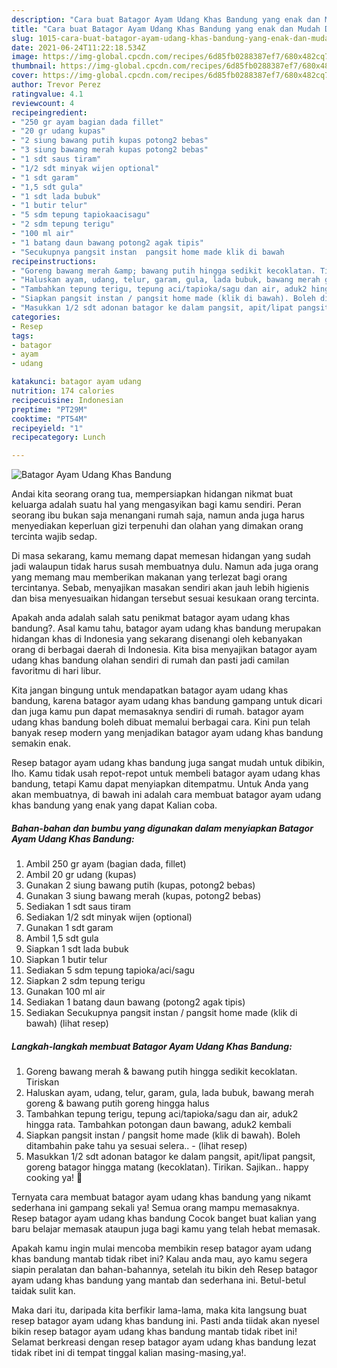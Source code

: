 ```yaml
---
description: "Cara buat Batagor Ayam Udang Khas Bandung yang enak dan Mudah Dibuat"
title: "Cara buat Batagor Ayam Udang Khas Bandung yang enak dan Mudah Dibuat"
slug: 1015-cara-buat-batagor-ayam-udang-khas-bandung-yang-enak-dan-mudah-dibuat
date: 2021-06-24T11:22:18.534Z
image: https://img-global.cpcdn.com/recipes/6d85fb0288387ef7/680x482cq70/batagor-ayam-udang-khas-bandung-foto-resep-utama.jpg
thumbnail: https://img-global.cpcdn.com/recipes/6d85fb0288387ef7/680x482cq70/batagor-ayam-udang-khas-bandung-foto-resep-utama.jpg
cover: https://img-global.cpcdn.com/recipes/6d85fb0288387ef7/680x482cq70/batagor-ayam-udang-khas-bandung-foto-resep-utama.jpg
author: Trevor Perez
ratingvalue: 4.1
reviewcount: 4
recipeingredient:
- "250 gr ayam bagian dada fillet"
- "20 gr udang kupas"
- "2 siung bawang putih kupas potong2 bebas"
- "3 siung bawang merah kupas potong2 bebas"
- "1 sdt saus tiram"
- "1/2 sdt minyak wijen optional"
- "1 sdt garam"
- "1,5 sdt gula"
- "1 sdt lada bubuk"
- "1 butir telur"
- "5 sdm tepung tapiokaacisagu"
- "2 sdm tepung terigu"
- "100 ml air"
- "1 batang daun bawang potong2 agak tipis"
- "Secukupnya pangsit instan  pangsit home made klik di bawah           lihat resep"
recipeinstructions:
- "Goreng bawang merah &amp; bawang putih hingga sedikit kecoklatan. Tiriskan"
- "Haluskan ayam, udang, telur, garam, gula, lada bubuk, bawang merah goreng &amp; bawang putih goreng hingga halus"
- "Tambahkan tepung terigu, tepung aci/tapioka/sagu dan air, aduk2 hingga rata. Tambahkan potongan daun bawang, aduk2 kembali"
- "Siapkan pangsit instan / pangsit home made (klik di bawah). Boleh ditambahin pake tahu ya sesuai selera..           (lihat resep)"
- "Masukkan 1/2 sdt adonan batagor ke dalam pangsit, apit/lipat pangsit, goreng batagor hingga matang (kecoklatan). Tirikan. Sajikan.. happy cooking ya! 💖"
categories:
- Resep
tags:
- batagor
- ayam
- udang

katakunci: batagor ayam udang 
nutrition: 174 calories
recipecuisine: Indonesian
preptime: "PT29M"
cooktime: "PT54M"
recipeyield: "1"
recipecategory: Lunch

---
```



![Batagor Ayam Udang Khas Bandung](https://img-global.cpcdn.com/recipes/6d85fb0288387ef7/680x482cq70/batagor-ayam-udang-khas-bandung-foto-resep-utama.jpg)

Andai kita seorang orang tua, mempersiapkan hidangan nikmat buat keluarga adalah suatu hal yang mengasyikan bagi kamu sendiri. Peran seorang ibu bukan saja menangani rumah saja, namun anda juga harus menyediakan keperluan gizi terpenuhi dan olahan yang dimakan orang tercinta wajib sedap.

Di masa  sekarang, kamu memang dapat memesan hidangan yang sudah jadi walaupun tidak harus susah membuatnya dulu. Namun ada juga orang yang memang mau memberikan makanan yang terlezat bagi orang tercintanya. Sebab, menyajikan masakan sendiri akan jauh lebih higienis dan bisa menyesuaikan hidangan tersebut sesuai kesukaan orang tercinta. 



Apakah anda adalah salah satu penikmat batagor ayam udang khas bandung?. Asal kamu tahu, batagor ayam udang khas bandung merupakan hidangan khas di Indonesia yang sekarang disenangi oleh kebanyakan orang di berbagai daerah di Indonesia. Kita bisa menyajikan batagor ayam udang khas bandung olahan sendiri di rumah dan pasti jadi camilan favoritmu di hari libur.

Kita jangan bingung untuk mendapatkan batagor ayam udang khas bandung, karena batagor ayam udang khas bandung gampang untuk dicari dan juga kamu pun dapat memasaknya sendiri di rumah. batagor ayam udang khas bandung boleh dibuat memalui berbagai cara. Kini pun telah banyak resep modern yang menjadikan batagor ayam udang khas bandung semakin enak.

Resep batagor ayam udang khas bandung juga sangat mudah untuk dibikin, lho. Kamu tidak usah repot-repot untuk membeli batagor ayam udang khas bandung, tetapi Kamu dapat menyiapkan ditempatmu. Untuk Anda yang akan membuatnya, di bawah ini adalah cara membuat batagor ayam udang khas bandung yang enak yang dapat Kalian coba.

<!--inarticleads1-->

##### Bahan-bahan dan bumbu yang digunakan dalam menyiapkan Batagor Ayam Udang Khas Bandung:

1. Ambil 250 gr ayam (bagian dada, fillet)
1. Ambil 20 gr udang (kupas)
1. Gunakan 2 siung bawang putih (kupas, potong2 bebas)
1. Gunakan 3 siung bawang merah (kupas, potong2 bebas)
1. Sediakan 1 sdt saus tiram
1. Sediakan 1/2 sdt minyak wijen (optional)
1. Gunakan 1 sdt garam
1. Ambil 1,5 sdt gula
1. Siapkan 1 sdt lada bubuk
1. Siapkan 1 butir telur
1. Sediakan 5 sdm tepung tapioka/aci/sagu
1. Siapkan 2 sdm tepung terigu
1. Gunakan 100 ml air
1. Sediakan 1 batang daun bawang (potong2 agak tipis)
1. Sediakan Secukupnya pangsit instan / pangsit home made (klik di bawah)           (lihat resep)




<!--inarticleads2-->

##### Langkah-langkah membuat Batagor Ayam Udang Khas Bandung:

1. Goreng bawang merah &amp; bawang putih hingga sedikit kecoklatan. Tiriskan
1. Haluskan ayam, udang, telur, garam, gula, lada bubuk, bawang merah goreng &amp; bawang putih goreng hingga halus
1. Tambahkan tepung terigu, tepung aci/tapioka/sagu dan air, aduk2 hingga rata. Tambahkan potongan daun bawang, aduk2 kembali
1. Siapkan pangsit instan / pangsit home made (klik di bawah). Boleh ditambahin pake tahu ya sesuai selera.. -           (lihat resep)
1. Masukkan 1/2 sdt adonan batagor ke dalam pangsit, apit/lipat pangsit, goreng batagor hingga matang (kecoklatan). Tirikan. Sajikan.. happy cooking ya! 💖




Ternyata cara membuat batagor ayam udang khas bandung yang nikamt sederhana ini gampang sekali ya! Semua orang mampu memasaknya. Resep batagor ayam udang khas bandung Cocok banget buat kalian yang baru belajar memasak ataupun juga bagi kamu yang telah hebat memasak.

Apakah kamu ingin mulai mencoba membikin resep batagor ayam udang khas bandung mantab tidak ribet ini? Kalau anda mau, ayo kamu segera siapin peralatan dan bahan-bahannya, setelah itu bikin deh Resep batagor ayam udang khas bandung yang mantab dan sederhana ini. Betul-betul taidak sulit kan. 

Maka dari itu, daripada kita berfikir lama-lama, maka kita langsung buat resep batagor ayam udang khas bandung ini. Pasti anda tiidak akan nyesel bikin resep batagor ayam udang khas bandung mantab tidak ribet ini! Selamat berkreasi dengan resep batagor ayam udang khas bandung lezat tidak ribet ini di tempat tinggal kalian masing-masing,ya!.


